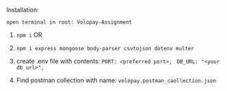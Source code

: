 Installation:

``open terminal in root: Volopay-Assignment``
1. ``npm i``
OR
1. ``npm i express mongoose body-parser csvtojson dotenv multer``

2. create .env file with contents:
   `` PORT: <preferred port>, ``
   `` DB_URL: "<your db url>",``


3. Find postman collection with name: ``volopay.postman_caollection.json``
